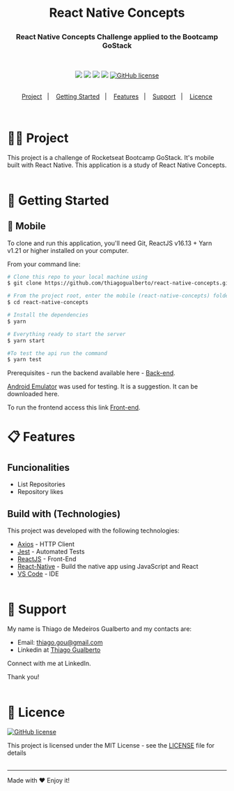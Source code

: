 <h1 align="center">
    <p>React Native Concepts</p>
</h1>

<h3 align="center">
    <!-- Descrição do projeto  -->
    React Native Concepts Challenge applied to the Bootcamp GoStack
</h3>

</br>

<div align="center">

[![](https://img.shields.io/badge/made%20by-ThiagoGualberto-%237159C1)](https://www.linkedin.com/in/thiagogualberto84)
[![](https://img.shields.io/badge/react-16.13.1-informational?logo=react)](https://github.com/facebook/react/blob/master/CHANGELOG.md#16120-november-14-2019)
![](https://img.shields.io/github/repo-size/thiagogualberto/react-native-concepts.svg)
[![](https://img.shields.io/github/last-commit/thiagogualberto/react-native-concepts.svg?color=red)](https://github.com/thiagogualberto/react-native-concepts/commits/master)
[![GitHub license](https://img.shields.io/github/license/mashape/apistatus.svg)](https://github.com/thiagogualberto/react-native-concepts/blob/master/LICENSE.md)
</br></br>

<p align="center">
  <a href="#man_technologist-project">Project</a>&nbsp;&nbsp;&nbsp;|&nbsp;&nbsp;&nbsp;
  <a href="#rocket-getting-started">Getting Started</a>&nbsp;&nbsp;&nbsp;|&nbsp;&nbsp;&nbsp;
  <a href="#clipboard-features">Features</a>&nbsp;&nbsp;&nbsp;|&nbsp;&nbsp;&nbsp;
  <a href="#pushpin-support">Support</a>&nbsp;&nbsp;&nbsp;|&nbsp;&nbsp;&nbsp;
  <a href="#memo-licence">Licence</a>
</p>
</div>
</br>

# :man_technologist: Project

This project is a challenge of Rocketseat Bootcamp GoStack. It's mobile built with React Native. This application is a study of React Native Concepts.
</br></br>

# :rocket: Getting Started

## :iphone: Mobile

To clone and run this application, you'll need Git, ReactJS v16.13 + Yarn v1.21 or higher installed on your computer. </br>

From your command line:

```bash
# Clone this repo to your local machine using
$ git clone https://github.com/thiagogualberto/react-native-concepts.git

# From the project root, enter the mobile (react-native-concepts) folder
$ cd react-native-concepts

# Install the dependencies
$ yarn

# Everything ready to start the server
$ yarn start

#To test the api run the command
$ yarn test
```

Prerequisites - run the backend available here - [Back-end](https://github.com/thiagogualberto/nodejs-concepts). 

[Android Emulator](https://developer.android.com/) was used for testing. It is a suggestion. It can be downloaded here.

To run the frontend access this link [Front-end](https://github.com/thiagogualberto/reactjs-concepts).


# :clipboard: Features

## Funcionalities
* List Repositories
* Repository likes

## Build with (Technologies)

This project was developed with the following technologies:
* [Axios](https://github.com/axios/axios) - HTTP Client
* [Jest](https://jestjs.io/) - Automated Tests
* [ReactJS](https://reactjs.org/) - Front-End
* [React-Native](https://facebook.github.io/react-native/) - Build the native app using JavaScript and React
* [VS Code](https://code.visualstudio.com/) - IDE
</br></br>


# :pushpin: Support
My name is Thiago de Medeiros Gualberto and my contacts are:

* Email: <thiago.gou@gmail.com>
* Linkedin at [Thiago Gualberto](https://www.linkedin.com/in/thiagogualberto84/)

Connect with me at LinkedIn.

Thank you!
</br></br>

# :memo: Licence

[![GitHub license](https://img.shields.io/github/license/mashape/apistatus.svg)](https://github.com/thiagogualberto/react-native-concepts/blob/master/LICENSE.md)

This project is licensed under the MIT License - see the [LICENSE](LICENSE.md) file for details
</br></br>

---
Made with ♥ Enjoy it!
